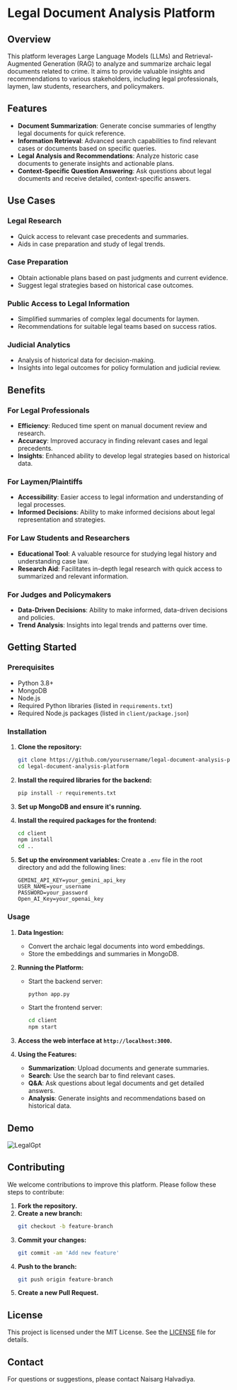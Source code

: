 # Legal Document Analysis Platform

## Overview
This platform leverages Large Language Models (LLMs) and Retrieval-Augmented Generation (RAG) to analyze and summarize archaic legal documents related to crime. It aims to provide valuable insights and recommendations to various stakeholders, including legal professionals, laymen, law students, researchers, and policymakers.

## Features
- **Document Summarization**: Generate concise summaries of lengthy legal documents for quick reference.
- **Information Retrieval**: Advanced search capabilities to find relevant cases or documents based on specific queries.
- **Legal Analysis and Recommendations**: Analyze historic case documents to generate insights and actionable plans.
- **Context-Specific Question Answering**: Ask questions about legal documents and receive detailed, context-specific answers.

## Use Cases
### Legal Research
- Quick access to relevant case precedents and summaries.
- Aids in case preparation and study of legal trends.

### Case Preparation
- Obtain actionable plans based on past judgments and current evidence.
- Suggest legal strategies based on historical case outcomes.

### Public Access to Legal Information
- Simplified summaries of complex legal documents for laymen.
- Recommendations for suitable legal teams based on success ratios.

### Judicial Analytics
- Analysis of historical data for decision-making.
- Insights into legal outcomes for policy formulation and judicial review.

## Benefits
### For Legal Professionals
- **Efficiency**: Reduced time spent on manual document review and research.
- **Accuracy**: Improved accuracy in finding relevant cases and legal precedents.
- **Insights**: Enhanced ability to develop legal strategies based on historical data.

### For Laymen/Plaintiffs
- **Accessibility**: Easier access to legal information and understanding of legal processes.
- **Informed Decisions**: Ability to make informed decisions about legal representation and strategies.

### For Law Students and Researchers
- **Educational Tool**: A valuable resource for studying legal history and understanding case law.
- **Research Aid**: Facilitates in-depth legal research with quick access to summarized and relevant information.

### For Judges and Policymakers
- **Data-Driven Decisions**: Ability to make informed, data-driven decisions and policies.
- **Trend Analysis**: Insights into legal trends and patterns over time.

## Getting Started

### Prerequisites
- Python 3.8+
- MongoDB
- Node.js
- Required Python libraries (listed in `requirements.txt`)
- Required Node.js packages (listed in `client/package.json`)

### Installation

1. **Clone the repository:**
    ```sh
    git clone https://github.com/yourusername/legal-document-analysis-platform.git
    cd legal-document-analysis-platform
    ```

2. **Install the required libraries for the backend:**
    ```sh
    pip install -r requirements.txt
    ```

3. **Set up MongoDB and ensure it's running.**

4. **Install the required packages for the frontend:**
    ```sh
    cd client
    npm install
    cd ..
    ```

5. **Set up the environment variables:**
    Create a `.env` file in the root directory and add the following lines:
    ```plaintext
    GEMINI_API_KEY=your_gemini_api_key
    USER_NAME=your_username
    PASSWORD=your_password
    Open_AI_Key=your_openai_key
    ```

### Usage

1. **Data Ingestion:**
    - Convert the archaic legal documents into word embeddings.
    - Store the embeddings and summaries in MongoDB.

2. **Running the Platform:**
    - Start the backend server:
        ```sh
        python app.py
        ```
    - Start the frontend server:
        ```sh
        cd client
        npm start
        ```

3. **Access the web interface at `http://localhost:3000`.**

4. **Using the Features:**
    - **Summarization**: Upload documents and generate summaries.
    - **Search**: Use the search bar to find relevant cases.
    - **Q&A**: Ask questions about legal documents and get detailed answers.
    - **Analysis**: Generate insights and recommendations based on historical data.

## Demo

![LegalGpt](./Gif/LegalGPT.gif)

## Contributing

We welcome contributions to improve this platform. Please follow these steps to contribute:

1. **Fork the repository.**
2. **Create a new branch:**
    ```sh
    git checkout -b feature-branch
    ```
3. **Commit your changes:**
    ```sh
    git commit -am 'Add new feature'
    ```
4. **Push to the branch:**
    ```sh
    git push origin feature-branch
    ```
5. **Create a new Pull Request.**

## License

This project is licensed under the MIT License. See the [LICENSE](LICENSE) file for details.

## Contact

For questions or suggestions, please contact Naisarg Halvadiya.
